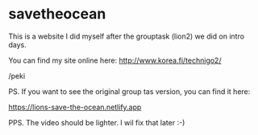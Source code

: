 # savetheocean
This is a website I did myself after the grouptask (lion2) we did on intro days.

You can find my site online here: http://www.korea.fi/technigo2/

/peki


PS. If you want to see the original group tas version, you can find it here:

https://lions-save-the-ocean.netlify.app 

PPS. The video should be lighter. I wil fix that later :-)
